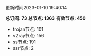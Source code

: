 更新时间2023-01-10 19:40:14

**总订阅: 73**
**总节点: 1363**
**有效节点: 450**
- trojan节点: 101
- v2ray节点: 156
- ss节点: 191
- ssr节点: 2
